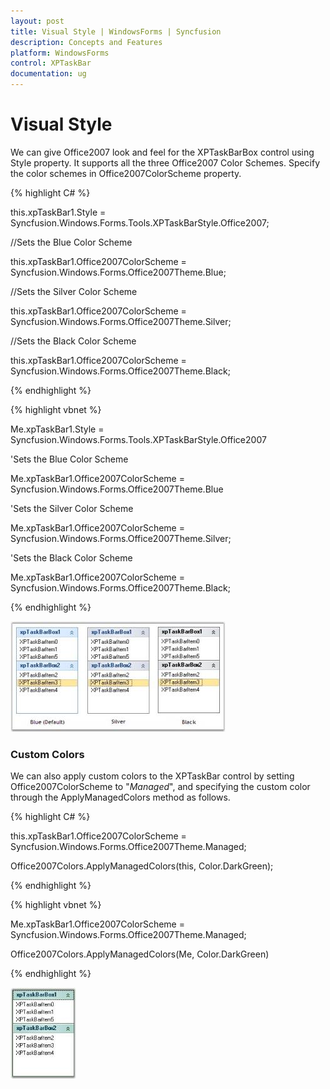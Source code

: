 ```yaml
---
layout: post
title: Visual Style | WindowsForms | Syncfusion
description: Concepts and Features
platform: WindowsForms
control: XPTaskBar
documentation: ug
---
```

# Visual Style

We can give Office2007 look and feel for the XPTaskBarBox control using Style property. It supports all the three Office2007 
Color Schemes. Specify the color schemes in Office2007ColorScheme property.

{% highlight C# %} 

this.xpTaskBar1.Style = Syncfusion.Windows.Forms.Tools.XPTaskBarStyle.Office2007;

//Sets the Blue Color Scheme

this.xpTaskBar1.Office2007ColorScheme = Syncfusion.Windows.Forms.Office2007Theme.Blue;

//Sets the Silver Color Scheme

this.xpTaskBar1.Office2007ColorScheme = Syncfusion.Windows.Forms.Office2007Theme.Silver;

//Sets the Black Color Scheme

this.xpTaskBar1.Office2007ColorScheme = Syncfusion.Windows.Forms.Office2007Theme.Black;

 {% endhighlight %}



{% highlight vbnet %} 

Me.xpTaskBar1.Style = Syncfusion.Windows.Forms.Tools.XPTaskBarStyle.Office2007

'Sets the Blue Color Scheme

Me.xpTaskBar1.Office2007ColorScheme = Syncfusion.Windows.Forms.Office2007Theme.Blue

'Sets the Silver Color Scheme

Me.xpTaskBar1.Office2007ColorScheme = Syncfusion.Windows.Forms.Office2007Theme.Silver;

'Sets the Black Color Scheme

Me.xpTaskBar1.Office2007ColorScheme = Syncfusion.Windows.Forms.Office2007Theme.Black;

{% endhighlight %}


 ![](Overview_images/Overview_img111.jpeg) 


### Custom Colors

We can also apply custom colors to the XPTaskBar control by setting Office2007ColorScheme to "_Managed_", and specifying the 
custom color through the ApplyManagedColors method as follows.

{% highlight C# %}  

this.xpTaskBar1.Office2007ColorScheme = Syncfusion.Windows.Forms.Office2007Theme.Managed;

Office2007Colors.ApplyManagedColors(this, Color.DarkGreen);

{% endhighlight %}



{% highlight vbnet %} 

Me.xpTaskBar1.Office2007ColorScheme = Syncfusion.Windows.Forms.Office2007Theme.Managed;

Office2007Colors.ApplyManagedColors(Me, Color.DarkGreen)

{% endhighlight %}


 ![](Overview_images/Overview_img112.jpeg) 
